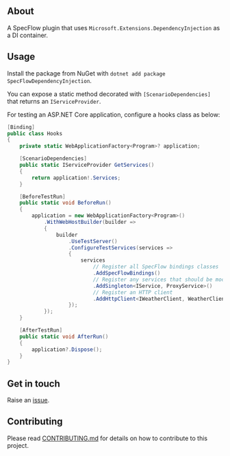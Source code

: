 ﻿## About

A SpecFlow plugin that uses `Microsoft.Extensions.DependencyInjection` as a DI container.

## Usage
Install the package from NuGet with `dotnet add package SpecFlowDependencyInjection`.

You can expose a static method decorated with `[ScenarioDependencies]` that returns an `IServiceProvider`.

For testing an ASP.NET Core application, configure a hooks class as below:

```csharp
[Binding]
public class Hooks
{
    private static WebApplicationFactory<Program>? application;

    [ScenarioDependencies]
    public static IServiceProvider GetServices()
    {
        return application!.Services;
    }

    [BeforeTestRun]
    public static void BeforeRun()
    {
        application = new WebApplicationFactory<Program>()
            .WithWebHostBuilder(builder =>
            {
                builder
                    .UseTestServer()
                    .ConfigureTestServices(services =>
                    {
                        services
                            // Register all SpecFlow bindings classes
                            .AddSpecFlowBindings()
                            // Register any services that should be mocked
                            .AddSingleton<IService, ProxyService>()
                            // Register an HTTP client
                            .AddHttpClient<IWeatherClient, WeatherClient>();
                    });
            });
    }

    [AfterTestRun]
    public static void AfterRun()
    {
        application?.Dispose();
    }
}
```

## Get in touch
Raise an [issue](https://github.com/robertcoltheart/specflow-dependency-injection/issues).

## Contributing
Please read [CONTRIBUTING.md](CONTRIBUTING.md) for details on how to contribute to this project.
